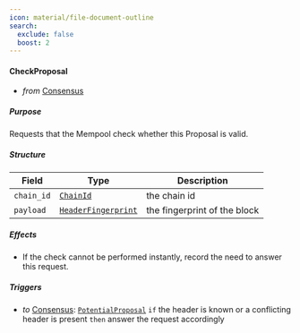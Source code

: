 ```yaml
---
icon: material/file-document-outline
search:
  exclude: false
  boost: 2
---
```


#### CheckProposal

- _from_ [Consensus](#Consensus)

##### Purpose

<!-- --8<-- [start:purpose] -->
Requests that the Mempool check whether this Proposal is valid.
<!-- --8<-- [end:purpose] -->

##### Structure

| Field | Type | Description |
|-------|------|-------------|
| `chain_id` | [`ChainId`](../../types/allofthem/index.md#chainid) | the chain id |
| `payload`  | [`HeaderFingerprint`](#HeaderFingerprint) | the fingerprint of the block |

##### Effects

- If the check cannot be performed instantly, record the need to answer this request.

##### Triggers

- _to_ [Consensus](#Consensus): [`PotentialProposal`](../../consensus/potential-proposal.md)
  `if` the header is known or a conflicting header is present
  `then` answer the request accordingly

